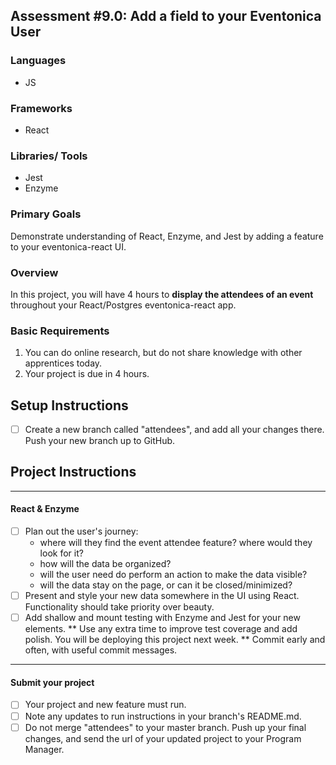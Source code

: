 ## Assessment #9.0: Add a field to your Eventonica User

### Languages
- JS

### Frameworks
- React

### Libraries/ Tools
- Jest
- Enzyme

### Primary Goals
Demonstrate understanding of React, Enzyme, and Jest by adding a feature to your eventonica-react UI.

### Overview
In this project, you will have 4 hours to **display the attendees of an event** throughout your React/Postgres eventonica-react app.

### Basic Requirements
1. You can do online research, but do not share knowledge with other apprentices today.
2. Your project is due in 4 hours.

## Setup Instructions
- [ ] Create a new branch called "attendees", and add all your changes there. Push your new branch up to GitHub.

## Project Instructions
-----

#### React & Enzyme

- [ ] Plan out the user's journey:
  * where will they find the event attendee feature? where would they look for it?
  * how will the data be organized?
  * will the user need do perform an action to make the data visible?
  * will the data stay on the page, or can it be closed/minimized?
- [ ] Present and style your new data somewhere in the UI using React. Functionality should take priority over beauty.
- [ ] Add shallow and mount testing with Enzyme and Jest for your new elements.
** Use any extra time to improve test coverage and add polish. You will be deploying this project next week.
** Commit early and often, with useful commit messages.
-----

#### Submit your project

- [ ] Your project and new feature must run.
- [ ] Note any updates to run instructions in your branch's README.md.
- [ ] Do not merge "attendees" to your master branch.  Push up your final changes, and send the url of your updated project to your Program Manager.
